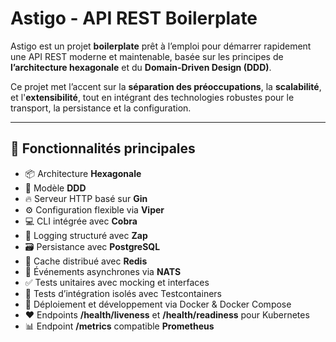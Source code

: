 # Astigo - API REST Boilerplate

Astigo est un projet **boilerplate** prêt à l’emploi pour démarrer rapidement une API REST moderne et maintenable, basée sur les principes de **l’architecture hexagonale** et du **Domain-Driven Design (DDD)**.

Ce projet met l’accent sur la **séparation des préoccupations**, la **scalabilité**, et l'**extensibilité**, tout en intégrant des technologies robustes pour le transport, la persistance et la configuration.

---

## 🚀 Fonctionnalités principales

- 📦 Architecture **Hexagonale**
- 🧠 Modèle **DDD**
- 🔥 Serveur HTTP basé sur **Gin**
- ⚙️ Configuration flexible via **Viper**
- 💻 CLI intégrée avec **Cobra**
- 📝 Logging structuré avec **Zap**
- 🗃️ Persistance avec **PostgreSQL**
- 🧠 Cache distribué avec **Redis**
- 📨 Événements asynchrones via **NATS**
- ✅ Tests unitaires avec mocking et interfaces
- 🧪 Tests d’intégration isolés avec Testcontainers
- 🐳 Déploiement et développement via Docker & Docker Compose
- ❤️ Endpoints **/health/liveness** et **/health/readiness** pour Kubernetes
- 📊 Endpoint **/metrics** compatible **Prometheus**
